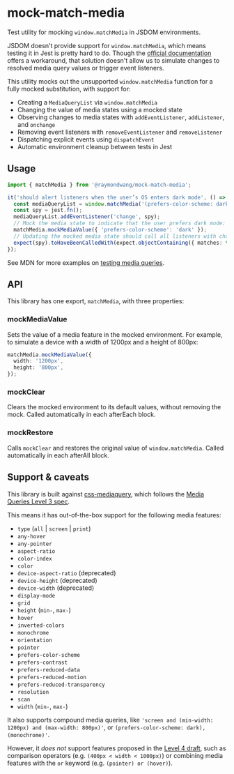# mock-match-media

Test utility for mocking `window.matchMedia` in JSDOM environments.

JSDOM doesn't provide support for `window.matchMedia`, which means testing it in
Jest is pretty hard to do. Though the [official documentation](https://jestjs.io/docs/26.x/manual-mocks#mocking-methods-which-are-not-implemented-in-jsdom)
offers a workaround, that solution doesn't allow us to simulate changes to
resolved media query values or trigger event listeners.

This utility mocks out the unsupported `window.matchMedia` function for a fully
mocked substitution, with support for:

- Creating a `MediaQueryList` via `window.matchMedia`
- Changing the value of media states using a mocked state
- Observing changes to media states with `addEventListener`, `addListener`, and `onchange`
- Removing event listeners with `removeEventListener` and `removeListener`
- Dispatching explicit events using `dispatchEvent`
- Automatic environment cleanup between tests in Jest

## Usage

```ts
import { matchMedia } from '@raymondwang/mock-match-media';

it('should alert listeners when the user’s OS enters dark mode', () => {
  const mediaQueryList = window.matchMedia('(prefers-color-scheme: dark)');
  const spy = jest.fn();
  mediaQueryList.addEventListener('change', spy);
  // Mock the media state to indicate that the user prefers dark mode:
  matchMedia.mockMediaValue({ 'prefers-color-scheme': 'dark' });
  // Updating the mocked media state should call all listeners with changes:
  expect(spy).toHaveBeenCalledWith(expect.objectContaining({ matches: true }));
});
```

See MDN for more examples on [testing media queries](https://developer.mozilla.org/en-US/docs/Web/CSS/Media_Queries/Testing_media_queries).

## API

This library has one export, `matchMedia`, with three properties:

### mockMediaValue

Sets the value of a media feature in the mocked environment. For example, to
simulate a device with a width of 1200px and a height of 800px:

```ts
matchMedia.mockMediaValue({
  width: '1200px',
  height: '800px',
});
```

### mockClear

Clears the mocked environment to its default values, without removing the mock.
Called automatically in each afterEach block.

### mockRestore

Calls `mockClear` and restores the original value of `window.matchMedia`.
Called automatically in each afterAll block.

## Support & caveats

This library is built against [css-mediaquery](https://github.com/ericf/css-mediaquery),
which follows the [Media Queries Level 3 spec](https://www.w3.org/TR/mediaqueries-3/).

This means it has out-of-the-box support for the following media features:

- `type` (`all` | `screen` | `print`)
- `any-hover`
- `any-pointer`
- `aspect-ratio`
- `color-index`
- `color`
- `device-aspect-ratio` (deprecated)
- `device-height` (deprecated)
- `device-width` (deprecated)
- `display-mode`
- `grid`
- `height` (`min-`, `max-`)
- `hover`
- `inverted-colors`
- `monochrome`
- `orientation`
- `pointer`
- `prefers-color-scheme`
- `prefers-contrast`
- `prefers-reduced-data`
- `prefers-reduced-motion`
- `prefers-reduced-transparency`
- `resolution`
- `scan`
- `width` (`min-`, `max-`)

It also supports compound media queries, like `'screen and (min-width: 1200px) and (max-width: 800px)'`,
or `(prefers-color-scheme: dark), (monochrome)'`.

However, it _does not_ support features proposed in the [Level 4 draft](https://www.w3.org/TR/mediaqueries-4/),
such as comparison operators (e.g. `(400px < width < 1000px)`) or combining
media features with the `or` keyword (e.g. `(pointer) or (hover)`).
